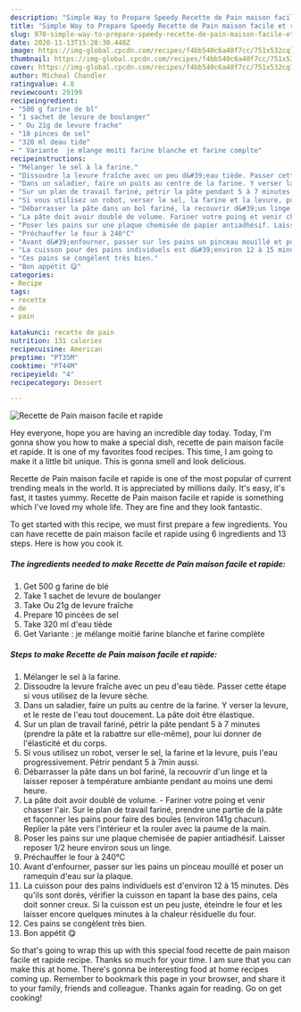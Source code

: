 ```yaml
---
description: "Simple Way to Prepare Speedy Recette de Pain maison facile et rapide"
title: "Simple Way to Prepare Speedy Recette de Pain maison facile et rapide"
slug: 970-simple-way-to-prepare-speedy-recette-de-pain-maison-facile-et-rapide
date: 2020-11-13T15:28:30.448Z
image: https://img-global.cpcdn.com/recipes/f4bb540c6a40f7cc/751x532cq70/recette-de-pain-maison-facile-et-rapide-photo-principale-de-la-recette.jpg
thumbnail: https://img-global.cpcdn.com/recipes/f4bb540c6a40f7cc/751x532cq70/recette-de-pain-maison-facile-et-rapide-photo-principale-de-la-recette.jpg
cover: https://img-global.cpcdn.com/recipes/f4bb540c6a40f7cc/751x532cq70/recette-de-pain-maison-facile-et-rapide-photo-principale-de-la-recette.jpg
author: Micheal Chandler
ratingvalue: 4.8
reviewcount: 29199
recipeingredient:
- "500 g farine de bl"
- "1 sachet de levure de boulanger"
- " Ou 21g de levure frache"
- "10 pinces de sel"
- "320 ml deau tide"
- " Variante  je mlange moiti farine blanche et farine complte"
recipeinstructions:
- "Mélanger le sel à la farine."
- "Dissoudre la levure fraîche avec un peu d&#39;eau tiède. Passer cette étape si vous utilisez de la levure sèche."
- "Dans un saladier, faire un puits au centre de la farine. Y verser la levure, et le reste de l&#39;eau tout doucement. La pâte doit être élastique."
- "Sur un plan de travail fariné, pétrir la pâte pendant 5 à 7 minutes (prendre la pâte et la rabattre sur elle-même), pour lui donner de l&#39;élasticité et du corps."
- "Si vous utilisez un robot, verser le sel, la farine et la levure, puis l&#39;eau progressivement. Pétrir pendant 5 à 7min aussi."
- "Débarrasser la pâte dans un bol fariné, la recouvrir d&#39;un linge et la laisser reposer à température ambiante pendant au moins une demi heure."
- "La pâte doit avoir doublé de volume. Fariner votre poing et venir chasser l&#39;air. Sur le plan de travail fariné, prendre une partie de la pâte et façonner les pains pour faire des boules (environ 141g chacun). Replier la pâte vers l&#39;intérieur et la rouler avec la paume de la main."
- "Poser les pains sur une plaque chemisée de papier antiadhésif. Laisser reposer 1/2 heure environ sous un linge."
- "Préchauffer le four à 240°C"
- "Avant d&#39;enfourner, passer sur les pains un pinceau mouillé et poser un ramequin d&#39;eau sur la plaque."
- "La cuisson pour des pains individuels est d&#39;environ 12 à 15 minutes. Dès qu&#39;ils sont dorés, vérifier la cuisson en tapant la base des pains, cela doit sonner creux. Si la cuisson est un peu juste, éteindre le four et les laisser encore quelques minutes à la chaleur résiduelle du four."
- "Ces pains se congèlent très bien."
- "Bon appétit 😋"
categories:
- Recipe
tags:
- recette
- de
- pain

katakunci: recette de pain 
nutrition: 131 calories
recipecuisine: American
preptime: "PT35M"
cooktime: "PT44M"
recipeyield: "4"
recipecategory: Dessert

---
```



![Recette de Pain maison facile et rapide](https://img-global.cpcdn.com/recipes/f4bb540c6a40f7cc/751x532cq70/recette-de-pain-maison-facile-et-rapide-photo-principale-de-la-recette.jpg)

Hey everyone, hope you are having an incredible day today. Today, I'm gonna show you how to make a special dish, recette de pain maison facile et rapide. It is one of my favorites food recipes. This time, I am going to make it a little bit unique. This is gonna smell and look delicious.

Recette de Pain maison facile et rapide is one of the most popular of current trending meals in the world. It is appreciated by millions daily. It's easy, it's fast, it tastes yummy. Recette de Pain maison facile et rapide is something which I've loved my whole life. They are fine and they look fantastic.




To get started with this recipe, we must first prepare a few ingredients. You can have recette de pain maison facile et rapide using 6 ingredients and 13 steps. Here is how you cook it.

<!--inarticleads1-->

##### The ingredients needed to make Recette de Pain maison facile et rapide:

1. Get 500 g farine de blé
1. Take 1 sachet de levure de boulanger
1. Take  Ou 21g de levure fraîche
1. Prepare 10 pincées de sel
1. Take 320 ml d&#39;eau tiède
1. Get  Variante : je mélange moitié farine blanche et farine complète




<!--inarticleads2-->

##### Steps to make Recette de Pain maison facile et rapide:

1. Mélanger le sel à la farine.
1. Dissoudre la levure fraîche avec un peu d&#39;eau tiède. Passer cette étape si vous utilisez de la levure sèche.
1. Dans un saladier, faire un puits au centre de la farine. Y verser la levure, et le reste de l&#39;eau tout doucement. La pâte doit être élastique.
1. Sur un plan de travail fariné, pétrir la pâte pendant 5 à 7 minutes (prendre la pâte et la rabattre sur elle-même), pour lui donner de l&#39;élasticité et du corps.
1. Si vous utilisez un robot, verser le sel, la farine et la levure, puis l&#39;eau progressivement. Pétrir pendant 5 à 7min aussi.
1. Débarrasser la pâte dans un bol fariné, la recouvrir d&#39;un linge et la laisser reposer à température ambiante pendant au moins une demi heure.
1. La pâte doit avoir doublé de volume. - Fariner votre poing et venir chasser l&#39;air. Sur le plan de travail fariné, prendre une partie de la pâte et façonner les pains pour faire des boules (environ 141g chacun). Replier la pâte vers l&#39;intérieur et la rouler avec la paume de la main.
1. Poser les pains sur une plaque chemisée de papier antiadhésif. Laisser reposer 1/2 heure environ sous un linge.
1. Préchauffer le four à 240°C
1. Avant d&#39;enfourner, passer sur les pains un pinceau mouillé et poser un ramequin d&#39;eau sur la plaque.
1. La cuisson pour des pains individuels est d&#39;environ 12 à 15 minutes. Dès qu&#39;ils sont dorés, vérifier la cuisson en tapant la base des pains, cela doit sonner creux. Si la cuisson est un peu juste, éteindre le four et les laisser encore quelques minutes à la chaleur résiduelle du four.
1. Ces pains se congèlent très bien.
1. Bon appétit 😋




So that's going to wrap this up with this special food recette de pain maison facile et rapide recipe. Thanks so much for your time. I am sure that you can make this at home. There's gonna be interesting food at home recipes coming up. Remember to bookmark this page in your browser, and share it to your family, friends and colleague. Thanks again for reading. Go on get cooking!

